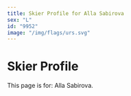 ```yaml
---
title: Skier Profile for Alla Sabirova
sex: "L"
id: "9952"
image: "/img/flags/urs.svg" 
---
```


# Skier Profile

This page is for: Alla Sabirova.
    